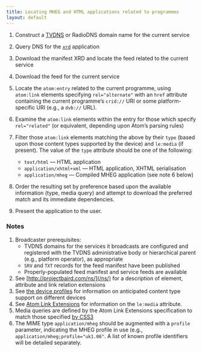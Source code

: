 ```yaml
---
title: Locating MHEG and HTML applications related to programmes
layout: default
---
```


1. Construct a [TVDNS](/discovery/tvdns) or RadioDNS domain name for the
current service

2. Query DNS for the [<code>xrd</code>](http://github.com/nexgenta/Baird/wiki/Service-manifests)
application

3. Download the manifest XRD and locate the feed related to the current service

4. Download the feed for the current service

5. Locate the <code>atom:entry</code> related to the current programme, using
<code>atom:link</code> elements specifying <code>rel="alternate"</code> with an
<code>href</code> attribute containing the current programme’s <code>crid://</code> URI
or some platform-specific URI (e.g., a <code>dvb://</code> URL).

6. Examine the <code>atom:link</code> elements within the entry for those which specify
<code>rel="related"</code> (or equivalent, depending
upon Atom’s parsing rules)

7. Filter those <code>atom:link</code> elements matching the above by their <code>type</code>
(based upon those content types supported by the device) and <code>le:media</code> (if present).
The value of the <code>type</code> attribute should be one of the following:
	* <code>text/html</code> — HTML application
	* <code>application/xhtml+xml</code> — HTML application, XHTML serialisation
	* <code>application/mheg</code> — Compiled MHEG application (see note 6 below)

8. Order the resulting set by preference based upon the available information
(type, media query) and attempt to download the preferred match and its immediate
dependencies.

9. Present the application to the user.

### Notes

1. Broadcaster prerequisites:
	* TVDNS domains for the services it broadcasts are configured and registered
	with the TVDNS administrative body or hierarchical parent (e.g., platform
	operator), as appropriate
	* <code>SRV</code> and <code>TXT</code> records for the feed manifest have
	been published
	* Properly-populated feed manifest and service feeds are available
2. See [http://projectbaird.com/ns/](/ns/) for a description of element,
attribute and link relation extensions
3. See [the device profiles](http://github.com/nexgenta/Baird/wiki/Device-profiles)
for information on anticipated content type support on different devices
4. See [Atom Link Extensions](http://tools.ietf.org/html/draft-snell-atompub-link-extensions-06)
for information on the <code>le:media</code> attribute.
5. Media queries are defined by the Atom Link Extensions specification to
match those specified [by CSS3](http://www.w3.org/TR/css3-mediaqueries/)
6. The MIME type <code>application/mheg</code> should be augmented with a
<code>profile</code> parameter, indicating the MHEG profile in use (e.g.,
<code>application/mheg;profile="uk1.06"</code>. A list of known profile
identifiers will be detailed separately.
